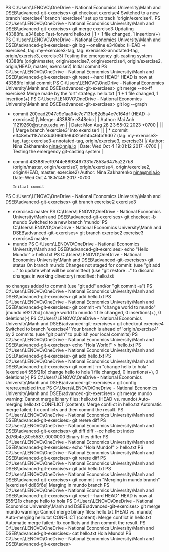 PS C:\Users\LENOVO\OneDrive - National Economics University\Manh and DSEB\advanced-git-exercises> git checkout exercise4
Switched to a new branch 'exercise4'
branch 'exercise4' set up to track 'origin/exercise4'.
PS C:\Users\LENOVO\OneDrive - National Economics University\Manh and DSEB\advanced-git-exercises> git merge exercise3
Updating 43388fe..e348ebc
Fast-forward
 hello.txt | 1 +
 1 file changed, 1 insertion(+)
PS C:\Users\LENOVO\OneDrive - National Economics University\Manh and DSEB\advanced-git-exercises> git log --oneline
e348ebc (HEAD -> exercise4, tag: my-exercise3-tag, tag: exercise3-annotated-tag, origin/exercise3, exercise3) Testing the emergency git-casting system
43388fe (origin/master, origin/exercise7, origin/exercise4, origin/exercise2, origin/HEAD, master, exercise2) Initial commit
PS C:\Users\LENOVO\OneDrive - National Economics University\Manh and DSEB\advanced-git-exercises> git reset --hard HEAD^
HEAD is now at 43388fe Initial commit
PS C:\Users\LENOVO\OneDrive - National Economics University\Manh and DSEB\advanced-git-exercises> git merge --no-ff exercise3
Merge made by the 'ort' strategy.
 hello.txt | 1 +
 1 file changed, 1 insertion(+)
PS C:\Users\LENOVO\OneDrive - National Economics University\Manh and DSEB\advanced-git-exercises> git log --graph
*   commit 200ead2947c9e1aa94c7e7131e62d5a4e7c164df (HEAD -> exercise4)
|\  Merge: 43388fe e348ebc
| | Author: Mai Anh <11219260@st.neu.edu.vn>
| | Date:   Mon Aug 28 23:55:02 2023 +0700
| |
| |     Merge branch 'exercise3' into exercise4
| |
| * commit e348ebc1187cb3b4066b1e9432a614b464bf9d07 (tag: my-exercise3-tag, tag: exercise3-annotated-tag, origin/exercise3, exercise3)
|/  Author: Nina Zakharenko <nina@nnja.io>
|   Date:   Wed Oct 4 19:01:12 2017 -0700
|
|       Testing the emergency git-casting system
|
* commit 43388fee19744e8893467331d7853a6475a227b8 (origin/master, origin/exercise7, origin/exercise4, origin/exercise2, origin/HEAD, master, exercise2)
  Author: Nina Zakharenko <nina@nnja.io>
  Date:   Wed Oct 4 18:51:49 2017 -0700

      Initial commit
PS C:\Users\LENOVO\OneDrive - National Economics University\Manh and DSEB\advanced-git-exercises> git branch
  exercise2
  exercise3
* exercise4
  master
PS C:\Users\LENOVO\OneDrive - National Economics University\Manh and DSEB\advanced-git-exercises> git checkout -b mundo
Switched to a new branch 'mundo'
PS C:\Users\LENOVO\OneDrive - National Economics University\Manh and DSEB\advanced-git-exercises> git branch
  exercise2
  exercise3
  exercise4
  master
* mundo
PS C:\Users\LENOVO\OneDrive - National Economics University\Manh and DSEB\advanced-git-exercises> echo "Hello Mundo!" > hello.txt
PS C:\Users\LENOVO\OneDrive - National Economics University\Manh and DSEB\advanced-git-exercises> git status
On branch mundo
Changes not staged for commit:
  (use "git add <file>..." to update what will be committed)
  (use "git restore <file>..." to discard changes in working directory)
        modified:   hello.txt

no changes added to commit (use "git add" and/or "git commit -a")
PS C:\Users\LENOVO\OneDrive - National Economics University\Manh and DSEB\advanced-git-exercises> git add hello.txt
PS C:\Users\LENOVO\OneDrive - National Economics University\Manh and DSEB\advanced-git-exercises> git commit -m "change world to mundo"
[mundo e9212bd] change world to mundo
 1 file changed, 0 insertions(+), 0 deletions(-)
PS C:\Users\LENOVO\OneDrive - National Economics University\Manh and DSEB\advanced-git-exercises> git checkout exercise4
Switched to branch 'exercise4'
Your branch is ahead of 'origin/exercise4' by 2 commits.
  (use "git push" to publish your local commits)
PS C:\Users\LENOVO\OneDrive - National Economics University\Manh and DSEB\advanced-git-exercises> echo "Hola World!" > hello.txt
PS C:\Users\LENOVO\OneDrive - National Economics University\Manh and DSEB\advanced-git-exercises> git add hello.txt
PS C:\Users\LENOVO\OneDrive - National Economics University\Manh and DSEB\advanced-git-exercises> git commit -m "change hello to hola"
[exercise4 555f21b] change hello to hola
 1 file changed, 0 insertions(+), 0 deletions(-)
PS C:\Users\LENOVO\OneDrive - National Economics University\Manh and DSEB\advanced-git-exercises> git config rerere.enabled true
PS C:\Users\LENOVO\OneDrive - National Economics University\Manh and DSEB\advanced-git-exercises> git merge mundo
warning: Cannot merge binary files: hello.txt (HEAD vs. mundo)
Auto-merging hello.txt
CONFLICT (content): Merge conflict in hello.txt
Automatic merge failed; fix conflicts and then commit the result.
PS C:\Users\LENOVO\OneDrive - National Economics University\Manh and DSEB\advanced-git-exercises> git rerere diff
PS C:\Users\LENOVO\OneDrive - National Economics University\Manh and DSEB\advanced-git-exercises> git diff
diff --cc hello.txt
index 2d76b4c,80c5587..0000000
Binary files differ
PS C:\Users\LENOVO\OneDrive - National Economics University\Manh and DSEB\advanced-git-exercises> echo "Hola Mundo!" > hello.txt
PS C:\Users\LENOVO\OneDrive - National Economics University\Manh and DSEB\advanced-git-exercises> git rerere diff
PS C:\Users\LENOVO\OneDrive - National Economics University\Manh and DSEB\advanced-git-exercises> git add hello.txt
PS C:\Users\LENOVO\OneDrive - National Economics University\Manh and DSEB\advanced-git-exercises> git commit -m "Merging in mundo branch"
[exercise4 dd86f6e] Merging in mundo branch
PS C:\Users\LENOVO\OneDrive - National Economics University\Manh and DSEB\advanced-git-exercises> git reset --hard HEAD^
HEAD is now at 555f21b change hello to hola
PS C:\Users\LENOVO\OneDrive - National Economics University\Manh and DSEB\advanced-git-exercises> git merge mundo
warning: Cannot merge binary files: hello.txt (HEAD vs. mundo)
Auto-merging hello.txt
CONFLICT (content): Merge conflict in hello.txt
Automatic merge failed; fix conflicts and then commit the result.
PS C:\Users\LENOVO\OneDrive - National Economics University\Manh and DSEB\advanced-git-exercises> cat hello.txt
Hola Mundo!
PS C:\Users\LENOVO\OneDrive - National Economics University\Manh and DSEB\advanced-git-exercises>  